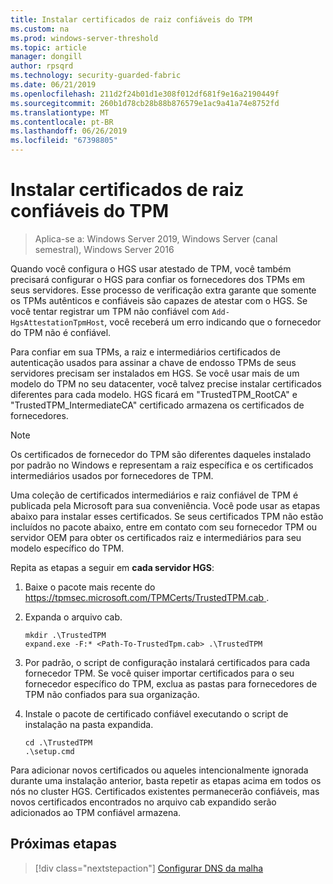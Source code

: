 ```yaml
---
title: Instalar certificados de raiz confiáveis do TPM
ms.custom: na
ms.prod: windows-server-threshold
ms.topic: article
manager: dongill
author: rpsqrd
ms.technology: security-guarded-fabric
ms.date: 06/21/2019
ms.openlocfilehash: 211d2f24b01d1e308f012df681f9e16a2190449f
ms.sourcegitcommit: 260b1d78cb28b88b876579e1ac9a41a74e8752fd
ms.translationtype: MT
ms.contentlocale: pt-BR
ms.lasthandoff: 06/26/2019
ms.locfileid: "67398805"
---
```

# <a name="install-trusted-tpm-root-certificates"></a>Instalar certificados de raiz confiáveis do TPM

>Aplica-se a: Windows Server 2019, Windows Server (canal semestral), Windows Server 2016

Quando você configura o HGS usar atestado de TPM, você também precisará configurar o HGS para confiar os fornecedores dos TPMs em seus servidores.
Esse processo de verificação extra garante que somente os TPMs autênticos e confiáveis são capazes de atestar com o HGS.
Se você tentar registrar um TPM não confiável com `Add-HgsAttestationTpmHost`, você receberá um erro indicando que o fornecedor do TPM não é confiável.

Para confiar em sua TPMs, a raiz e intermediários certificados de autenticação usados para assinar a chave de endosso TPMs de seus servidores precisam ser instalados em HGS.
Se você usar mais de um modelo do TPM no seu datacenter, você talvez precise instalar certificados diferentes para cada modelo.
HGS ficará em "TrustedTPM_RootCA" e "TrustedTPM_IntermediateCA" certificado armazena os certificados de fornecedores.

> [!NOTE]
> Os certificados de fornecedor do TPM são diferentes daqueles instalado por padrão no Windows e representam a raiz específica e os certificados intermediários usados por fornecedores de TPM.

Uma coleção de certificados intermediários e raiz confiável de TPM é publicada pela Microsoft para sua conveniência.
Você pode usar as etapas abaixo para instalar esses certificados.
Se seus certificados TPM não estão incluídos no pacote abaixo, entre em contato com seu fornecedor TPM ou servidor OEM para obter os certificados raiz e intermediários para seu modelo específico do TPM.

Repita as etapas a seguir em **cada servidor HGS**:

1.  Baixe o pacote mais recente do [ https://tpmsec.microsoft.com/TPMCerts/TrustedTPM.cab ](https://tpmsec.microsoft.com/TPMCerts/TrustedTPM.cab).

2.  Expanda o arquivo cab.

    ```
    mkdir .\TrustedTPM
    expand.exe -F:* <Path-To-TrustedTpm.cab> .\TrustedTPM
    ```

3.  Por padrão, o script de configuração instalará certificados para cada fornecedor TPM. Se você quiser importar certificados para o seu fornecedor específico do TPM, exclua as pastas para fornecedores de TPM não confiados para sua organização.

4.  Instale o pacote de certificado confiável executando o script de instalação na pasta expandida.

    ```
    cd .\TrustedTPM
    .\setup.cmd
    ```

Para adicionar novos certificados ou aqueles intencionalmente ignorada durante uma instalação anterior, basta repetir as etapas acima em todos os nós no cluster HGS.
Certificados existentes permanecerão confiáveis, mas novos certificados encontrados no arquivo cab expandido serão adicionados ao TPM confiável armazena.

## <a name="next-step"></a>Próximas etapas

> [!div class="nextstepaction"]
> [Configurar DNS da malha](guarded-fabric-configuring-fabric-dns-tpm.md)



